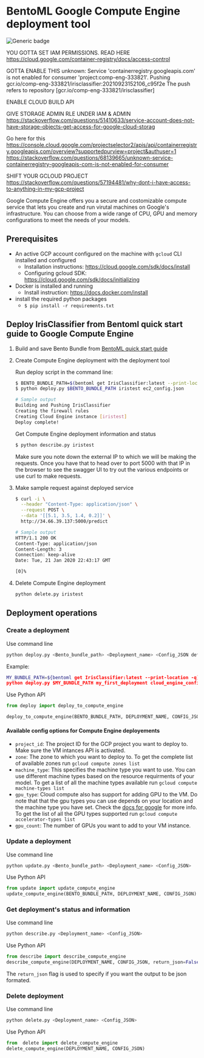 # BentoML Google Compute Engine deployment tool

![Generic badge](https://img.shields.io/badge/Release-Alpha-<COLOR>.svg)

YOU GOTTA SET IAM PERMISSIONS. READ HERE https://cloud.google.com/container-registry/docs/access-control

GOTTA ENABLE THIS
unknown: Service 'containerregistry.googleapis.com' is not enabled for consumer 'project:comp-eng-333821'.
Pushing gcr.io/comp-eng-333821/irisclassifier:20210923152106_c95f2e
The push refers to repository [gcr.io/comp-eng-333821/irisclassifier]

ENABLE CLOUD BUILD API

GIVE STORAGE ADMIN RLE UNDER IAM & ADMIN
https://stackoverflow.com/questions/51410633/service-account-does-not-have-storage-objects-get-access-for-google-cloud-storag

Go here for this
https://console.cloud.google.com/projectselector2/apis/api/containerregistry.googleapis.com/overview?supportedpurview=project&authuser=1
https://stackoverflow.com/questions/68139665/unknown-service-containerregistry-googleapis-com-is-not-enabled-for-consumer

SHIFT YOUR GCLOUD PROJECT 
https://stackoverflow.com/questions/57194481/why-dont-i-have-access-to-anything-in-my-gcp-project



Google Compute Engine offers you a secure and costomizable compute service that lets you create and run virutal machines on Google's infrastructure. You can choose from a wide range of CPU, GPU and memory configurations to meet the needs of 
your models. 

## Prerequisites

- An active GCP account configured on the machine with `gcloud` CLI installed and configured
  - Installation instructions: https://cloud.google.com/sdk/docs/install
  - Configuring gcloud SDK: https://cloud.google.com/sdk/docs/initializing
- Docker is installed and running
  - Install instruction: https://docs.docker.com/install
- install the required python packages
  - `$ pip install -r requirements.txt`

## Deploy IrisClassifier from Bentoml quick start guide to Google Compute Engine

1. Build and save Bento Bundle from [BentoML quick start guide](https://github.com/bentoml/BentoML/blob/master/guides/quick-start/bentoml-quick-start-guide.ipynb)

2. Create Compute Engine deployment with the deployment tool

    Run deploy script in the command line:

    ```bash
    $ BENTO_BUNDLE_PATH=$(bentoml get IrisClassifier:latest --print-location -q)
    $ python deploy.py $BENTO_BUNDLE_PATH iristest ec2_config.json

    # Sample output
    Building and Pushing IrisClassifier
    Creating the firewall rules
    Creating Cloud Engine instance [iristest]
    Deploy complete!
    ```



    Get Compute Engine deployment information and status

    ```bash
    $ python describe.py iristest
    ```
    Make sure you note down the external IP to which we will be making the
    requests. Once you have that to head over to port 5000 with that IP in the
    browser to see the swagger UI to try out the various endpoints or use curl
    to make requests.
    
3. Make sample request against deployed service

    ```bash
    $ curl -i \
      --header "Content-Type: application/json" \
      --request POST \
      --data '[[5.1, 3.5, 1.4, 0.2]]' \
      http://34.66.39.137:5000/predict

    # Sample output
    HTTP/1.1 200 OK
    Content-Type: application/json
    Content-Length: 3
    Connection: keep-alive
    Date: Tue, 21 Jan 2020 22:43:17 GMT
    
    [0]%
    ```

4. Delete Compute Engine deployment

    ```bash
    python delete.py iristest
    ```
    
## Deployment operations

### Create a deployment

Use command line

```bash
python deploy.py <Bento_bundle_path> <Deployment_name> <Config_JSON default is cloud_engine_config.json>
```

Example:

```bash
MY_BUNDLE_PATH=${bentoml get IrisClassifier:latest --print-location -q)
python deploy.py $MY_BUNDLE_PATH my_first_deployment cloud_engine_config.json
```

Use Python API

```python
from deploy import deploy_to_compute_engine

deploy_to_compute_engine(BENTO_BUNDLE_PATH, DEPLOYMENT_NAME, CONFIG_JSON)
```

#### Available config options for Compute Engine deployements
* `project_id`: The project ID for the GCP project you want to deploy to. Make sure the VM intances API is activated. 
* `zone`: The zone to which you want to deploy to. To get the complete list of available zones run `gcloud compute zones list`
* `machine_type`: This specifies the machine type you want to use. You can use different machine types based on the resource requirments of your model. To get a list of all the machine types available run `gcloud compute machine-types list`
* `gpu_type`: Cloud compute also has support for adding GPU to the VM. Do note
that that the gpu types you can use depends on your location and the machine
type you have set. Check the [docs for
google](https://cloud.google.com/compute/docs/gpus#restrictions) for more info.
To get the list of all the GPU types supported run `gcloud compute
accelerator-types list`
* `gpu_count`: The number of GPUs you want to add to your VM instance.

### Update a deployment

Use command line

```bash
python update.py <Bento_bundle_path> <Deployment_name> <Config_JSON>
```

Use Python API

```python
from update import update_compute_engine
update_compute_engine(BENTO_BUNDLE_PATH, DEPLOYMENT_NAME, CONFIG_JSON)
```

### Get deployment's status and information

Use command line

```bash
python describe.py <Deployment_name> <Config_JSON>
```

Use Python API

```python
from describe import describe_compute_engine
describe_compute_engine(DEPLOYMENT_NAME, CONFIG_JSON, return_json=False)
```
The `return_json` flag is used to specify if you want the output to be json formated.

### Delete deployment

Use command line

```bash
python delete.py <Deployment_name> <Config_JSON>
```

Use Python API

```python
from  delete import delete_compute_engine
delete_compute_engine(DEPLOYMENT_NAME, CONFIG_JSON)
```

